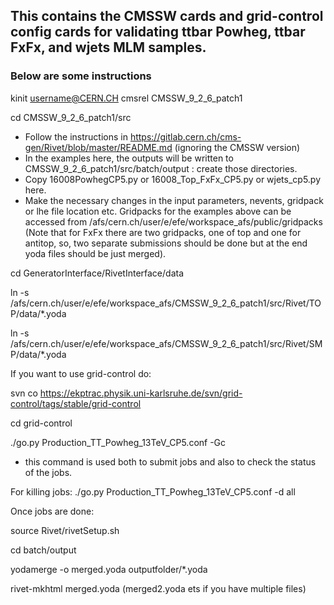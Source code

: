 ## This contains the CMSSW cards and grid-control config cards for validating ttbar Powheg, ttbar FxFx, and wjets MLM samples. 
### Below are some instructions

kinit username@CERN.CH
cmsrel CMSSW_9_2_6_patch1

cd CMSSW_9_2_6_patch1/src

* Follow the instructions in https://gitlab.cern.ch/cms-gen/Rivet/blob/master/README.md (ignoring the CMSSW version)
* In the examples here, the outputs will be written to CMSSW_9_2_6_patch1/src/batch/output : create those directories.
* Copy 16008PowhegCP5.py or 16008_Top_FxFx_CP5.py or wjets_cp5.py here. 
* Make the necessary changes in the input parameters, nevents, gridpack or lhe file location etc. Gridpacks for the examples above can be accessed from /afs/cern.ch/user/e/efe/workspace_afs/public/gridpacks (Note that for FxFx there are two gridpacks, one of top and one for antitop, so, two separate submissions should be done but at the end yoda files should be just merged). 

cd GeneratorInterface/RivetInterface/data

ln -s /afs/cern.ch/user/e/efe/workspace_afs/CMSSW_9_2_6_patch1/src/Rivet/TOP/data/*.yoda

ln -s /afs/cern.ch/user/e/efe/workspace_afs/CMSSW_9_2_6_patch1/src/Rivet/SMP/data/*.yoda



If you want to use grid-control do:

svn co https://ekptrac.physik.uni-karlsruhe.de/svn/grid-control/tags/stable/grid-control

cd grid-control

./go.py Production_TT_Powheg_13TeV_CP5.conf -Gc

- this command is used both to submit jobs and also to check the status of the jobs.

For killing jobs: ./go.py Production_TT_Powheg_13TeV_CP5.conf -d all 

Once jobs are done:

source Rivet/rivetSetup.sh

cd batch/output

yodamerge -o merged.yoda outputfolder/*.yoda

rivet-mkhtml merged.yoda (merged2.yoda ets if you have multiple files)




